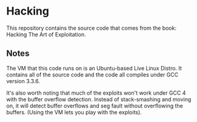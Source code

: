 Hacking
====

This repository contains the source code that comes from the book: Hacking The Art of Exploitation.

## Notes
The VM that this code runs on is an Ubuntu-based Live Linux Distro.
It contains all of the source code and the code all compiles under GCC version 3.3.6.  

It's also worth noting that much of the exploits won't work under GCC 4 with the buffer overflow
detection. Instead of stack-smashing and moving on, it will detect buffer overflows and seg fault
without overflowing the buffers. (Using the VM lets you play with the exploits).

